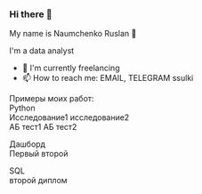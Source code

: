 ### Hi there 👋

My name is Naumchenko Ruslan 🙋

I'm a data analyst

- 🔭 I'm currently freelancing
- 📫 How to reach me: EMAIL, TELEGRAM ssulki

Примеры моих работ:  
Python    
Исследование1 исследование2   
АБ тест1  АБ тест2

Дашборд  
Первый второй  

SQL  
второй диплом  


